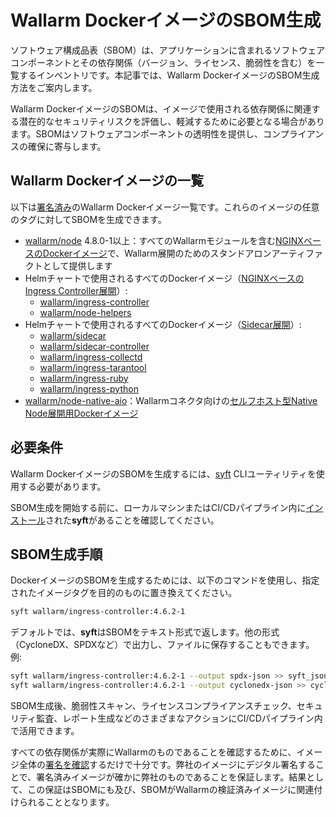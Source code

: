 # Wallarm DockerイメージのSBOM生成

ソフトウェア構成品表（SBOM）は、アプリケーションに含まれるソフトウェアコンポーネントとその依存関係（バージョン、ライセンス、脆弱性を含む）を一覧するインベントリです。本記事では、Wallarm DockerイメージのSBOM生成方法をご案内します。

Wallarm DockerイメージのSBOMは、イメージで使用される依存関係に関連する潜在的なセキュリティリスクを評価し、軽減するために必要となる場合があります。SBOMはソフトウェアコンポーネントの透明性を提供し、コンプライアンスの確保に寄与します。

## Wallarm Dockerイメージの一覧

以下は[署名済み](verify-docker-image-signature.md)のWallarm Dockerイメージ一覧です。これらのイメージの任意のタグに対してSBOMを生成できます。

* [wallarm/node](https://hub.docker.com/r/wallarm/node) 4.8.0-1以上：すべてのWallarmモジュールを含む[NGINXベースのDockerイメージ](../admin-en/installation-docker-en.md)で、Wallarm展開のためのスタンドアロンアーティファクトとして提供します
* Helmチャートで使用されるすべてのDockerイメージ（[NGINXベースのIngress Controller展開](../admin-en/installation-kubernetes-en.md)）:
    * [wallarm/ingress-controller](https://hub.docker.com/r/wallarm/ingress-controller)
    * [wallarm/node-helpers](https://hub.docker.com/r/wallarm/node-helpers)
* Helmチャートで使用されるすべてのDockerイメージ（[Sidecar展開](../installation/kubernetes/sidecar-proxy/deployment.md)）:
    * [wallarm/sidecar](https://hub.docker.com/r/wallarm/sidecar)
    * [wallarm/sidecar-controller](https://hub.docker.com/r/wallarm/sidecar-controller)
    * [wallarm/ingress-collectd](https://hub.docker.com/r/wallarm/ingress-collectd)
    * [wallarm/ingress-tarantool](https://hub.docker.com/r/wallarm/ingress-tarantool)
    * [wallarm/ingress-ruby](https://hub.docker.com/r/wallarm/ingress-ruby)
    * [wallarm/ingress-python](https://hub.docker.com/r/wallarm/ingress-python)
* [wallarm/node-native-aio](https://hub.docker.com/r/wallarm/node-native-aio)：Wallarmコネクタ向けの[セルフホスト型Native Node展開用Dockerイメージ](../installation/native-node/docker-image.md)

## 必要条件

Wallarm DockerイメージのSBOMを生成するには、[syft](https://github.com/anchore/syft) CLIユーティリティを使用する必要があります。

SBOM生成を開始する前に、ローカルマシンまたはCI/CDパイプライン内に[インストール](https://github.com/anchore/syft#installation)された**syft**があることを確認してください。

## SBOM生成手順

DockerイメージのSBOMを生成するためには、以下のコマンドを使用し、指定されたイメージタグを目的のものに置き換えてください。

```bash
syft wallarm/ingress-controller:4.6.2-1
```

デフォルトでは、**syft**はSBOMをテキスト形式で返します。他の形式（CycloneDX、SPDXなど）で出力し、ファイルに保存することもできます。例:

```bash
syft wallarm/ingress-controller:4.6.2-1 --output spdx-json >> syft_json_sbom.spdx
syft wallarm/ingress-controller:4.6.2-1 --output cyclonedx-json >> cyclonedx_json_sbom.cyclonedx
```

SBOM生成後、脆弱性スキャン、ライセンスコンプライアンスチェック、セキュリティ監査、レポート生成などのさまざまなアクションにCI/CDパイプライン内で活用できます。

すべての依存関係が実際にWallarmのものであることを確認するために、イメージ全体の[署名を確認](verify-docker-image-signature.md)するだけで十分です。弊社のイメージにデジタル署名することで、署名済みイメージが確かに弊社のものであることを保証します。結果として、この保証はSBOMにも及び、SBOMがWallarmの検証済みイメージに関連付けられることとなります。